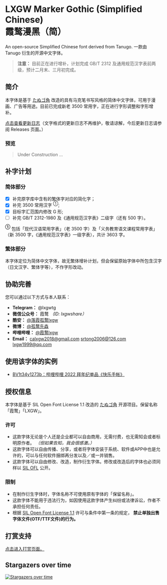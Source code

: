 # LXGW Marker Gothic (Simplified Chinese) </br>霞鹜漫黑（简）
An open-source Simplified Chinese font derived from Tanugo. 一款由 Tanugo 衍生的开源中文字体。

> **注意：**
> 目前正在进行增补，计划完成 GB/T 2312 及通用规范汉字表前两级，预计二月末、三月初完成。

## 简介
本字体是基于 [たぬゴ角](https://tanukifont.com/) 改造的具有马克笔书写风格的简体中文字体，可用于漫画、广告等用途。目前已完成新老 3500 常用字，正在进行字形调整和字形增补。

[点击查看更新日志](https://github.com/lxgw/LxgwMarkerGothic/blob/main/HISTORY.md)（文字格式的更新日志不再维护，敬请谅解，今后更新日志请参阅 Releases 页面。）

### 预览
> Under Construction ...
<!--
![sjPdwF.png](https://s3.ax1x.com/2021/01/26/sjPdwF.png)
![sjPaeU.png](https://s3.ax1x.com/2021/01/26/sjPaeU.png)
-->
## 补字计划
### 简体部分
- [x] 补完原字库中含有的繁体字对应的简化字；
- [x] 补完 3500 常用汉字 <sup>①</sup>;
- [x] 目标字汇范围内修改 G 形;
- [ ] 补完 GB/T 2312-1980 及《通用规范汉字表》二级字（还有 500 字）。

**<sup>①</sup>** 包括「现代汉语常用字表」（老 3500 字）及「义务教育语文课程常用字表」（新 3500 字，《通用规范汉字表》一级字表），共计 3603 字。

### 繁体部分

本字体定位为简体中文字体，故无繁体增补计划，但会保留原始字体中所包含汉字（日文汉字、繁体字等），不作字形改动。

## 协助完善
您可以通过以下方式与本人联系：
- **Telegram：** @lxgwtg
- **微信公众号：** 霞鹜 *（ID: lxgwshare）*
- **酷安：** [@落霞孤鹜lxgw](https://www.coolapk.com/u/633884)
- **微博：** [@孤鹜先森](https://weibo.com/6624339726)
- **哔哩哔哩：** [@霞鹜lxgw](https://space.bilibili.com/3461565661579301)
- **Email：** calxgw2018@gmail.com srtong2006@126.com lxgw1999@qq.com

## 使用该字体的实例
- [BV1t34y1273b：哔哩哔哩 2022 拜年纪单品《快乐手帐》](https://b23.tv/LeR0zlj)

## 授权信息
本字体是基于 SIL Open Font License 1.1 改造的 [たぬゴ角](https://tanukifont.com/) 开源项目。保留名称「霞鹜」「LXGW」。
### 许可
- 这款字体无论是个人还是企业都可以自由商用，无需付费，也无需知会或者标明原作者。 *（但如果告知，我会很感激。）*
- 这款字体可以自由传播、分享，或者将字体安装于系统、软件或APP中也是允许的，可以与任何软件捆绑再分发以及／或一并销售。
- 这款字体可以自由修改、改造，制作衍生字体。修改或改造后的字体也必须同样以 [SIL OFL](https://scripts.sil.org/OFL) 公开。
### 限制
- 在制作衍生字体时，字体名称不可使用原有字体的「保留名称」。
- 这款字体不能用于违法行为，如因使用这款字体产生纠纷或法律诉讼，作者不承担任何责任。
- 根据 [SIL Open Font License 1.1](https://scripts.sil.org/OFL) 许可与条件中第一条的规定， **禁止单独出售字体文件(OTF/TTF文件)的行为。**


## 打赏支持
[点击进入打赏页面。](https://github.com/lxgw/lxgw/blob/main/Donate.md)

## Stargazers over time

[![Stargazers over time](https://starchart.cc/lxgw/LxgwMarkerGothic.svg)](https://starchart.cc/lxgw/LxgwMarkerGothic)

